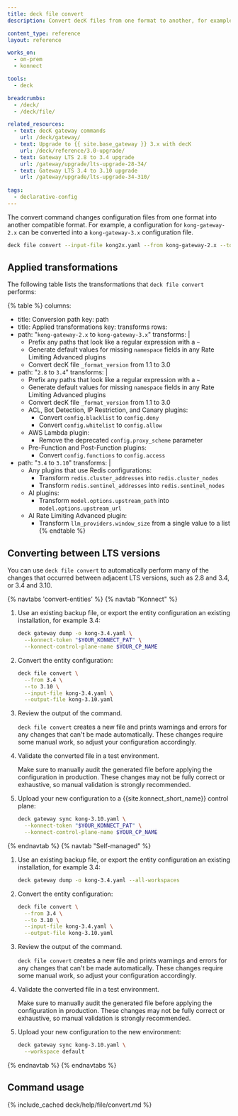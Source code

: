 ```yaml
---
title: deck file convert
description: Convert decK files from one format to another, for example {{ site.base_gateway }} 2.x to 3.x

content_type: reference
layout: reference

works_on:
  - on-prem
  - konnect

tools:
  - deck

breadcrumbs:
  - /deck/
  - /deck/file/

related_resources:
  - text: decK gateway commands
    url: /deck/gateway/
  - text: Upgrade to {{ site.base_gateway }} 3.x with decK
    url: /deck/reference/3.0-upgrade/
  - text: Gateway LTS 2.8 to 3.4 upgrade
    url: /gateway/upgrade/lts-upgrade-28-34/
  - text: Gateway LTS 3.4 to 3.10 upgrade
    url: /gateway/upgrade/lts-upgrade-34-310/
  
tags:
  - declarative-config
---
```


The convert command changes configuration files from one format into another compatible format. For example, a configuration for `kong-gateway-2.x` can be converted into a `kong-gateway-3.x` configuration file.

```bash
deck file convert --input-file kong2x.yaml --from kong-gateway-2.x --to kong-gateway-3.x
```

## Applied transformations

The following table lists the transformations that `deck file convert` performs:

{% table %}
columns:
  - title: Conversion path
    key: path
  - title: Applied transformations
    key: transforms
rows:
  - path: "`kong-gateway-2.x` to `kong-gateway-3.x`"
    transforms: |
      - Prefix any paths that look like a regular expression with a `~`
      - Generate default values for missing `namespace` fields in any Rate Limiting Advanced plugins
      - Convert decK file `_format_version` from 1.1 to 3.0
  - path: "`2.8` to `3.4`"
    transforms: |
      - Prefix any paths that look like a regular expression with a `~`
      - Generate default values for missing `namespace` fields in any Rate Limiting Advanced plugins
      - Convert decK file `_format_version` from 1.1 to 3.0
      - ACL, Bot Detection, IP Restriction, and Canary plugins: 
        - Convert `config.blacklist` to `config.deny`
        - Convert `config.whitelist` to `config.allow`
      - AWS Lambda plugin: 
        - Remove the deprecated `config.proxy_scheme` parameter
      - Pre-Function and Post-Function plugins: 
        - Convert `config.functions` to `config.access`
  - path: "`3.4` to `3.10`"
    transforms: |
      - Any plugins that use Redis configurations:
        - Transform `redis.cluster_addresses` into `redis.cluster_nodes`
        - Transform `redis.sentinel_addresses` into `redis.sentinel_nodes`
      - AI plugins:
        - Transform `model.options.upstream_path` into `model.options.upstream_url`
      - AI Rate Limiting Advanced plugin:
        - Transform `llm_providers.window_size` from a single value to a list
{% endtable %}

## Converting between LTS versions

You can use `deck file convert` to automatically perform many of the changes that occurred between adjacent LTS versions, such as 2.8 and 3.4, or 3.4 and 3.10.

{% navtabs 'convert-entities' %}
{% navtab "Konnect" %}

1. Use an existing backup file, or export the entity configuration an existing installation, for example 3.4:

   ```sh
   deck gateway dump -o kong-3.4.yaml \
     --konnect-token "$YOUR_KONNECT_PAT" \
     --konnect-control-plane-name $YOUR_CP_NAME
   ```

1. Convert the entity configuration:

   ```sh
   deck file convert \
     --from 3.4 \
     --to 3.10 \
     --input-file kong-3.4.yaml \
     --output-file kong-3.10.yaml
   ```

1. Review the output of the command.
   
    `deck file convert` creates a new file and prints warnings and errors for any changes that can't be made automatically. 
    These changes require some manual work, so adjust your configuration accordingly.

1. Validate the converted file in a test environment.

    Make sure to manually audit the generated file before applying the configuration in production. 
    These changes may not be fully correct or exhaustive, so manual validation is strongly recommended.

1. Upload your new configuration to a {{site.konnect_short_name}} control plane:

   ```sh
   deck gateway sync kong-3.10.yaml \
     --konnect-token "$YOUR_KONNECT_PAT" \
     --konnect-control-plane-name $YOUR_CP_NAME
   ```
{% endnavtab %}
{% navtab "Self-managed" %}

1. Use an existing backup file, or export the entity configuration an existing installation, for example 3.4:

   ```sh
   deck gateway dump -o kong-3.4.yaml --all-workspaces
   ```

1. Convert the entity configuration:

   ```sh
   deck file convert \
     --from 3.4 \
     --to 3.10 \
     --input-file kong-3.4.yaml \
     --output-file kong-3.10.yaml
   ```

1. Review the output of the command.
   
    `deck file convert` creates a new file and prints warnings and errors for any changes that can't be made automatically. 
    These changes require some manual work, so adjust your configuration accordingly.

1. Validate the converted file in a test environment.

    Make sure to manually audit the generated file before applying the configuration in production. 
    These changes may not be fully correct or exhaustive, so manual validation is strongly recommended.

1. Upload your new configuration to the new environment:

   ```sh
   deck gateway sync kong-3.10.yaml \
     --workspace default
   ```
{% endnavtab %}
{% endnavtabs %}

## Command usage

{% include_cached deck/help/file/convert.md %}
